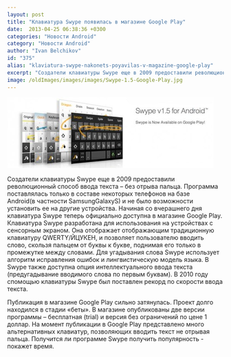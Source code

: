 ```yaml
---
layout: post
title: "Клавиатура Swype появилась в магазине Google Play"
date:  2013-04-25 06:38:36 +0300
categories: "Новости Android"
category: "Новости Android"
author: "Ivan Belchikov"
id: "375"
alias: "klaviatura-swype-nakonets-poyavilas-v-magazine-google-play"
excerpt: "Создатели клавиатуры Swype еще в 2009 предоставили революционный способ ввода текста – без отрыва пальца. Программа поставлялась только в составе некоторых телефонов на базе Android(в частности SamsungGalaxyS) и не было возможности установить ее на другие устройства. Начиная со вчерашнего дня клавиатура Swype теперь официально доступна в магазине Google Play."
image: /oldImages/images/images/Swype-1.5-Google-Play.jpg
---
```

<img src="/oldImages/images/images/Swype-1.5-Google-Play.jpg" alt="Swype">

Создатели клавиатуры Swype еще в 2009 предоставили революционный способ ввода текста – без отрыва пальца. Программа поставлялась только в составе некоторых телефонов на базе Android(в частности SamsungGalaxyS) и не было возможности установить ее на другие устройства. Начиная со вчерашнего дня клавиатура Swype теперь официально доступна в магазине Google Play.
Клавиатура Swype разработана для использования на устройствах с сенсорным экраном. Она отображает отображающим традиционную клавиатуру QWERTY/ЙЦУКЕН, и позволяет пользователю вводить слово, скользя пальцем от буквы к букве, поднимая его только в промежутке между словами. Для угадывания слова Swype использует алгоритм исправления ошибок и лингвистическую модель языка. В Swype также доступна опция интеллектуального ввода текста (предугадывание вводимого слова по первым буквам). В 2010 году cпомощью клавиатуры Swype был поставлен рекорд по скорости ввода текста.

Публикация в магазине Google Play сильно затянулась. Проект долго находился в стадии «беты». В магазине опубликованы две версии программы – бесплатная (trial) и версия без ограничений по цене 1 доллар. На момент публикации в Google Play представлено много альтернативных клавиатур, позволяющих вводить текст не отрывая пальца. Получится ли программе Swype получить популярность - покажет время.
